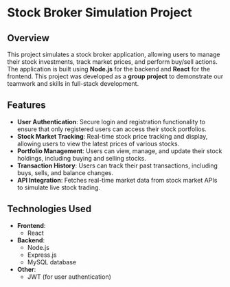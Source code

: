 # Stock Broker Simulation Project

## Overview

This project simulates a stock broker application, allowing users to manage their stock investments, track market prices, and perform buy/sell actions. The application is built using **Node.js** for the backend and **React** for the frontend. This project was developed as a **group project** to demonstrate our teamwork and skills in full-stack development.

## Features

- **User Authentication**: Secure login and registration functionality to ensure that only registered users can access their stock portfolios.
- **Stock Market Tracking**: Real-time stock price tracking and display, allowing users to view the latest prices of various stocks.
- **Portfolio Management**: Users can view, manage, and update their stock holdings, including buying and selling stocks.
- **Transaction History**: Users can track their past transactions, including buys, sells, and balance changes.
- **API Integration**: Fetches real-time market data from stock market APIs to simulate live stock trading.

## Technologies Used

- **Frontend**: 
  - React
- **Backend**:
  - Node.js
  - Express.js
  - MySQL database
- **Other**:
  - JWT (for user authentication)

